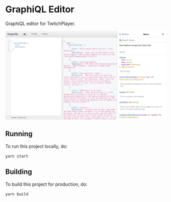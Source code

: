 # GraphiQL Editor

GraphiQL editor for TwitchPlayer.

![Screenshot of GraphiQL](docs/screenshot.png)

## Running

To run this project locally, do:

```
yarn start
```

## Building

To build this project for production, do:

```
yarn build
```
